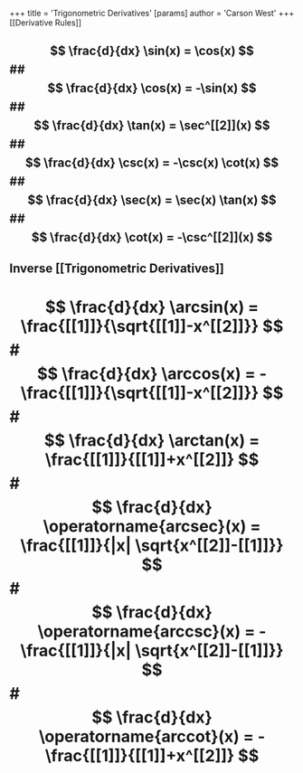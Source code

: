 +++
 title = 'Trigonometric Derivatives'
[params]
	author = 'Carson West'
+++
[[Derivative Rules]]
##  $$ \frac{d}{dx} \sin(x) = \cos(x) $$  ##  $$ \frac{d}{dx} \cos(x) = -\sin(x) $$  ##  $$ \frac{d}{dx} \tan(x) = \sec^[[2]](x) $$  ##  $$ \frac{d}{dx} \csc(x) = -\csc(x) \cot(x) $$  ##  $$ \frac{d}{dx} \sec(x) = \sec(x) \tan(x) $$  ##  $$ \frac{d}{dx} \cot(x) = -\csc^[[2]](x) $$  
## Inverse [[Trigonometric Derivatives]] 
#  $$ \frac{d}{dx} \arcsin(x) = \frac{[[1]]}{\sqrt{[[1]]-x^[[2]]}} $$  #  $$ \frac{d}{dx} \arccos(x) = -\frac{[[1]]}{\sqrt{[[1]]-x^[[2]]}} $$  #  $$ \frac{d}{dx} \arctan(x) = \frac{[[1]]}{[[1]]+x^[[2]]} $$  #  $$ \frac{d}{dx} \operatorname{arcsec}(x) = \frac{[[1]]}{|x| \sqrt{x^[[2]]-[[1]]}} $$  #  $$ \frac{d}{dx} \operatorname{arccsc}(x) = -\frac{[[1]]}{|x| \sqrt{x^[[2]]-[[1]]}} $$ #  $$ \frac{d}{dx} \operatorname{arccot}(x) = -\frac{[[1]]}{[[1]]+x^[[2]]} $$ 